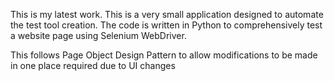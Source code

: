 This is my latest work. This is a very small application designed to automate the test tool creation. The code is written in Python to comprehensively test a website page using 
Selenium WebDriver.

This follows Page Object Design Pattern to allow modifications to be made in one place required 
due to UI changes
